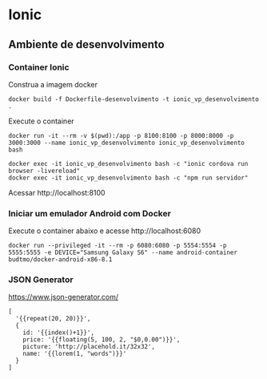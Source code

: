 # Ionic

## Ambiente de desenvolvimento

### Container Ionic

Construa a imagem docker

```
docker build -f Dockerfile-desenvolvimento -t ionic_vp_desenvolvimento .
```

Execute o container

```
docker run -it --rm -v $(pwd):/app -p 8100:8100 -p 8000:8000 -p 3000:3000 --name ionic_vp_desenvolvimento ionic_vp_desenvolvimento bash

```

```
docker exec -it ionic_vp_desenvolvimento bash -c "ionic cordova run browser -livereload"
docker exec -it ionic_vp_desenvolvimento bash -c "npm run servidor"
```

Acessar http://localhost:8100

### Iniciar um emulador Android com Docker

Execute o container abaixo e acesse http://localhost:6080

```
docker run --privileged -it --rm -p 6080:6080 -p 5554:5554 -p 5555:5555 -e DEVICE="Samsung Galaxy S6" --name android-container budtmo/docker-android-x86-8.1
```

### JSON Generator

https://www.json-generator.com/

```
[
  '{{repeat(20, 20)}}',
  {
    id: '{{index()+1}}',
    price: '{{floating(5, 100, 2, "$0,0.00")}}',
    picture: 'http://placehold.it/32x32',
    name: '{{lorem(1, "words")}}'
  }
]
```
